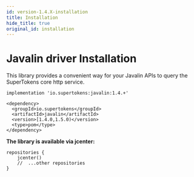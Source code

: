 ```yaml
---
id: version-1.4.X-installation
title: Installation
hide_title: true
original_id: installation
---
```


# Javalin driver Installation

This library provides a convenient way for your Javalin APIs to query the SuperTokens core http service.

<!--DOCUSAURUS_CODE_TABS-->
<!--Gradle-->
```
implementation 'io.supertokens:javalin:1.4.+'
```
<!--Maven-->
```
<dependency>
  <groupId>io.supertokens</groupId>
  <artifactId>javalin</artifactId>
  <version>[1.4.0,1.5.0)</version>
  <type>pom</type>
</dependency>
```
<!--END_DOCUSAURUS_CODE_TABS-->

**The library is available via jcenter:**
```
repositories {
    jcenter()
    //  ...other repositories
}
```